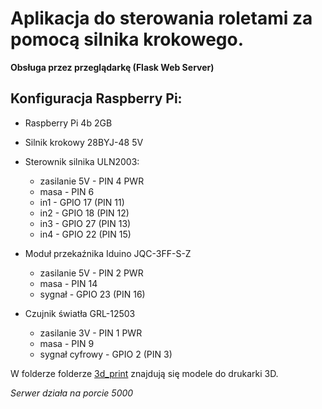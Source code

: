 # Aplikacja do sterowania roletami za pomocą silnika krokowego.
**Obsługa przez przeglądarkę (Flask Web Server)**

## Konfiguracja Raspberry Pi:

- Raspberry Pi 4b 2GB

- Silnik krokowy 28BYJ-48 5V

- Sterownik silnika ULN2003:
  - zasilanie 5V - PIN 4 PWR
  - masa - PIN 6
  - in1 - GPIO 17 (PIN 11)
  - in2 - GPIO 18 (PIN 12)
  - in3 - GPIO 27 (PIN 13)
  - in4 - GPIO 22 (PIN 15)

- Moduł przekaźnika Iduino JQC-3FF-S-Z
  - zasilanie 5V - PIN 2 PWR
  - masa - PIN 14
  - sygnał - GPIO 23 (PIN 16)

- Czujnik światła GRL-12503
  - zasilanie 3V - PIN 1 PWR
  - masa - PIN 9
  - sygnał cyfrowy - GPIO 2 (PIN 3)

W folderze folderze [3d_print](3d_print) znajdują się modele do drukarki 3D.

_Serwer działa na porcie 5000_
